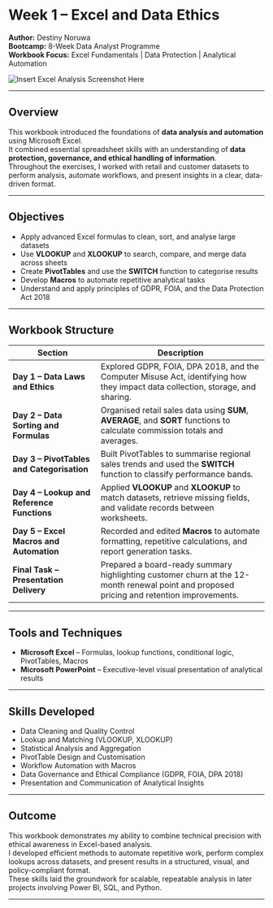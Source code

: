 # Week 1 – Excel and Data Ethics  

**Author:** Destiny Noruwa  
**Bootcamp:** 8-Week Data Analyst Programme  
**Workbook Focus:** Excel Fundamentals | Data Protection | Analytical Automation  

![Insert Excel Analysis Screenshot Here](insert-your-image-link-here)

---

## Overview  

This workbook introduced the foundations of **data analysis and automation** using Microsoft Excel.  
It combined essential spreadsheet skills with an understanding of **data protection, governance, and ethical handling of information**.  
Throughout the exercises, I worked with retail and customer datasets to perform analysis, automate workflows, and present insights in a clear, data-driven format.

---

## Objectives  

- Apply advanced Excel formulas to clean, sort, and analyse large datasets  
- Use **VLOOKUP** and **XLOOKUP** to search, compare, and merge data across sheets  
- Create **PivotTables** and use the **SWITCH** function to categorise results  
- Develop **Macros** to automate repetitive analytical tasks  
- Understand and apply principles of GDPR, FOIA, and the Data Protection Act 2018  

---

## Workbook Structure  

| Section | Description |
|----------|-------------|
| **Day 1 – Data Laws and Ethics** | Explored GDPR, FOIA, DPA 2018, and the Computer Misuse Act, identifying how they impact data collection, storage, and sharing. |
| **Day 2 – Data Sorting and Formulas** | Organised retail sales data using **SUM**, **AVERAGE**, and **SORT** functions to calculate commission totals and averages. |
| **Day 3 – PivotTables and Categorisation** | Built PivotTables to summarise regional sales trends and used the **SWITCH** function to classify performance bands. |
| **Day 4 – Lookup and Reference Functions** | Applied **VLOOKUP** and **XLOOKUP** to match datasets, retrieve missing fields, and validate records between worksheets. |
| **Day 5 – Excel Macros and Automation** | Recorded and edited **Macros** to automate formatting, repetitive calculations, and report generation tasks. |
| **Final Task – Presentation Delivery** | Prepared a board-ready summary highlighting customer churn at the 12-month renewal point and proposed pricing and retention improvements. |

---

## Tools and Techniques  

- **Microsoft Excel** – Formulas, lookup functions, conditional logic, PivotTables, Macros  
- **Microsoft PowerPoint** – Executive-level visual presentation of analytical results  

---

## Skills Developed  

- Data Cleaning and Quality Control  
- Lookup and Matching (VLOOKUP, XLOOKUP)  
- Statistical Analysis and Aggregation  
- PivotTable Design and Customisation  
- Workflow Automation with Macros  
- Data Governance and Ethical Compliance (GDPR, FOIA, DPA 2018)  
- Presentation and Communication of Analytical Insights  

---

## Outcome  

This workbook demonstrates my ability to combine technical precision with ethical awareness in Excel-based analysis.  
I developed efficient methods to automate repetitive work, perform complex lookups across datasets, and present results in a structured, visual, and policy-compliant format.  
These skills laid the groundwork for scalable, repeatable analysis in later projects involving Power BI, SQL, and Python.

---
